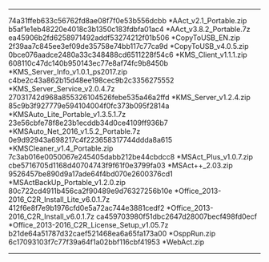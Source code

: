 

---

74a31ffeb633c56762fd8ae08f7f0e53b556dcbb *AAct_v2.1_Portable.zip
b5af1e1eb48220e4018c3b1350c183fdbfa01ac4 *AAct_v3.8.2_Portable.7z
ea45906b2fd6258971492addf53274212f01b506 *CopyToUSB_EN.zip
2f39aa7c845ee3ef09de35758e74bb117c77ca9d *CopyToUSB_v4.0.5.zip
0bce076aadce2480a33c348488cd6511228f54c6 *KMS_Client_v1.1.1.zip
608110c47dc140b950143ec77e8af74fc9b8450b *KMS_Server_Info_v1.0.1_ps2017.zip
c4be2c43a862b15d48ee198cec9b2c3356275552 *KMS_Server_Service_v2.0.4.7z
27031742d968a855326104526febe535a46a2ffd *KMS_Server_v1.2.4.zip
85c9b3f927779e594104004f0fc373b095f2814a *KMSAuto_Lite_Portable_v1.3.5.1.7z
23e56cbfe78f8e23b1ecddb34d0ce4109ff936b7 *KMSAuto_Net_2016_v1.5.2_Portable.7z
0e9d92943a698217c4f223658317744ddda8a615 *KMSCleaner_v1.4_Portable.zip
7c3ab016e0050067e245405dabb212be44cbdcc8 *MSAct_Plus_v1.0.7.zip
cbe5716705d1168d40704743f9f61f0e3799fa03 *MSAct++_2.03.zip
9526457be890d9a17ade64f4bd070e2600376cd1 *MSActBackUp_Portable_v1.2.0.zip
80c722cd4911b456ca2f90489e9d76327256b10e *Office_2013-2016_C2R_Install_Lite_v6.0.1.7z
412f6e8f7e9b1976cfd0e5a72ac744e3881cedf2 *Office_2013-2016_C2R_Install_v6.0.1.7z
ca459703980f51dbc2647d28007becf498fd0ecf *Office_2013-2016_C2R_License_Setup_v1.05.7z
b21de64a51787d32caef521468ea6a65fa173a00 *OsppRun.zip
6c17093103f7c77f39a64f1a02bbf116cbf41953 *WebAct.zip

---
